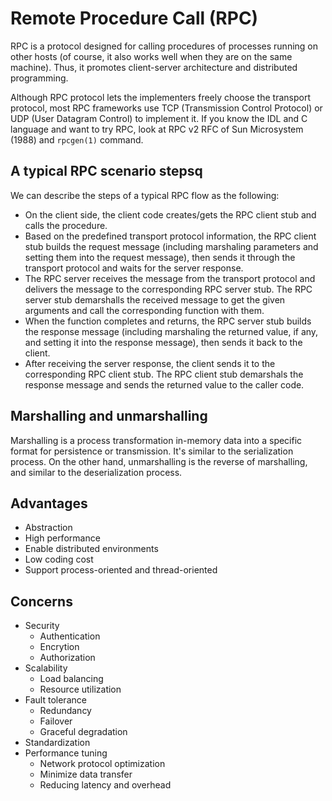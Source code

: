 # Remote Procedure Call (RPC)

RPC is a protocol designed for calling procedures of processes running on other hosts (of course, it also works well when they are on the same machine). Thus, it promotes client-server architecture and distributed programming.

Although RPC protocol lets the implementers freely choose the transport protocol, most RPC frameworks use TCP (Transmission Control Protocol) or UDP (User Datagram Control) to implement it. If you know the IDL and C language and want to try RPC, look at RPC v2 RFC of Sun Microsystem (1988) and `rpcgen(1)` command.

## A typical RPC scenario stepsq

We can describe the steps of a typical RPC flow as the following:
- On the client side, the client code creates/gets the RPC client stub and calls the procedure.
- Based on the predefined transport protocol information, the RPC client stub builds the request message (including marshaling parameters and setting them into the request message), then sends it through the transport protocol and waits for the server response.
- The RPC server receives the message from the transport protocol and delivers the message to the corresponding RPC server stub. The RPC server stub demarshalls the received message to get the given arguments and call the corresponding function with them.
- When the function completes and returns, the RPC server stub builds the response message (including marshaling the returned value, if any, and setting it into the response message), then sends it back to the client.
- After receiving the server response, the client sends it to the corresponding RPC client stub. The RPC client stub demarshals the response message and sends the returned value to the caller code.

## Marshalling and unmarshalling

Marshalling is a process transformation in-memory data into a specific format for persistence or transmission. It's similar to the serialization process. On the other hand, unmarshalling is the reverse of marshalling, and similar to the deserialization process.

 ## Advantages

- Abstraction
- High performance
- Enable distributed environments
- Low coding cost
- Support process-oriented and thread-oriented

## Concerns

- Security
  - Authentication
  - Encrytion
  - Authorization
- Scalability
  - Load balancing
  - Resource utilization
- Fault tolerance
  - Redundancy
  - Failover
  - Graceful degradation
- Standardization
- Performance tuning
  - Network protocol optimization
  - Minimize data transfer
  - Reducing latency and overhead